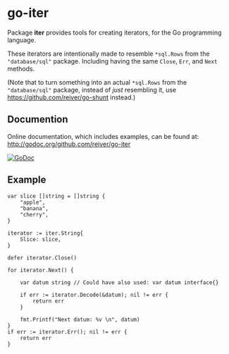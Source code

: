 # go-iter

Package **iter** provides tools for creating iterators, for the Go programming language.

These iterators are intentionally made to resemble `*sql.Rows` from the `"database/sql"` package.
Including having the same `Close`, `Err`, and `Next` methods.

(Note that to turn something into an actual `*sql.Rows` from the `"database/sql"` package,
instead of _just_ resembling it, use https://github.com/reiver/go-shunt instead.)


## Documention

Online documentation, which includes examples, can be found at: http://godoc.org/github.com/reiver/go-iter

[![GoDoc](https://godoc.org/github.com/reiver/go-iter?status.svg)](https://godoc.org/github.com/reiver/go-iter)


## Example

```
var slice []string = []string {
	"apple",
	"banana",
	"cherry",
}

iterator := iter.String{
	Slice: slice,
}

defer iterator.Close()

for iterator.Next() {

	var datum string // Could have also used: var datum interface{}

	if err := iterator.Decode(&datum); nil != err {
		return err
	}

	fmt.Printf("Next datum: %v \n", datum)
}
if err := iterator.Err(); nil != err {
	return err
}
```
